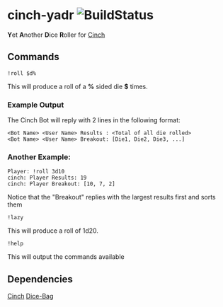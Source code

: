 # cinch-yadr ![BuildStatus](https://travis-ci.org/bbourqu/cinch-yadr.svg?branch=master)
**Y**et **A**nother **D**ice **R**oller for [Cinch][cinchrb]

## Commands
```
!roll $d%
```
This will produce a roll of a **%** sided die **$** times.

### Example Output
The Cinch Bot will reply with 2 lines in the following format:
```
<Bot Name> <User Name> Results : <Total of all die rolled>
<Bot Name> <User Name> Breakout: [Die1, Die2, Die3, ...]
```

### Another Example:
```
Player: !roll 3d10
cinch: Player Results: 19
cinch: Player Breakout: [10, 7, 2]
```

Notice that the "Breakout" replies with the largest results first and sorts them

```
!lazy
```
This will produce a roll of 1d20.


```
!help
```
This will output the commands available

## Dependencies
[Cinch][cinchrb] 
[Dice-Bag][dicelib] 

[cinchrb]: https://github.com/cinchrb/cinch
[dicelib]: https://github.com/syntruth/Dice-Bag
